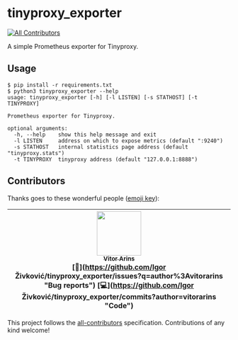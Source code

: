 # tinyproxy_exporter
[![All Contributors](https://img.shields.io/badge/all_contributors-1-orange.svg?style=flat-square)](#contributors)

A simple Prometheus exporter for Tinyproxy.

## Usage

```
$ pip install -r requirements.txt
$ python3 tinyproxy_exporter --help
usage: tinyproxy_exporter [-h] [-l LISTEN] [-s STATHOST] [-t TINYPROXY]

Prometheus exporter for Tinyproxy.

optional arguments:
  -h, --help    show this help message and exit
  -l LISTEN     address on which to expose metrics (default ":9240")
  -s STATHOST   internal statistics page address (default "tinyproxy.stats")
  -t TINYPROXY  tinyproxy address (default "127.0.0.1:8888")
```

## Contributors

Thanks goes to these wonderful people ([emoji key](https://github.com/kentcdodds/all-contributors#emoji-key)):

<!-- ALL-CONTRIBUTORS-LIST:START - Do not remove or modify this section -->
<!-- prettier-ignore -->
| [<img src="https://avatars3.githubusercontent.com/u/1065028?v=4" width="100px;"/><br /><sub><b>Vitor Arins</b></sub>](https://github.com/vitorarins)<br />[🐛](https://github.com/Igor Živković/tinyproxy_exporter/issues?q=author%3Avitorarins "Bug reports") [💻](https://github.com/Igor Živković/tinyproxy_exporter/commits?author=vitorarins "Code") |
| :---: |
<!-- ALL-CONTRIBUTORS-LIST:END -->

This project follows the [all-contributors](https://github.com/kentcdodds/all-contributors) specification. Contributions of any kind welcome!